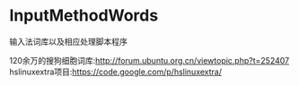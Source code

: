 # InputMethodWords
输入法词库以及相应处理脚本程序

120余万的搜狗细胞词库:http://forum.ubuntu.org.cn/viewtopic.php?t=252407
hslinuxextra项目:https://code.google.com/p/hslinuxextra/




